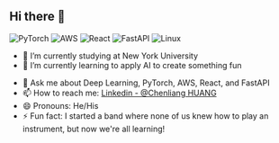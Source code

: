 ## Hi there 👋
![PyTorch](https://img.shields.io/badge/PyTorch-%23EE4C2C.svg?style=for-the-badge&logo=PyTorch&logoColor=white)
![AWS](https://img.shields.io/badge/AWS-%23FF9900.svg?style=for-the-badge&logo=amazon-aws&logoColor=white)
![React](https://img.shields.io/badge/react-%2320232a.svg?style=for-the-badge&logo=react&logoColor=%2361DAFB)
![FastAPI](https://img.shields.io/badge/FastAPI-005571?style=for-the-badge&logo=fastapi)
	![Linux](https://img.shields.io/badge/Linux-FCC624?style=for-the-badge&logo=linux&logoColor=black)

- 🔭 I’m currently studying at New York University
 - 🌱 I’m currently learning to apply AI to create something fun
 <!--- 
 -  👯 I’m looking to collaborate on AI HCI project
 - 🤔 I’m looking for help with ...
 -->
- 💬 Ask me about Deep Learning, PyTorch, AWS, React, and FastAPI
- 📫 How to reach me: [Linkedin - @Chenliang HUANG](https://www.linkedin.com/in/chenliang-huang-16261b251/)
- 😄 Pronouns: He/His
- ⚡ Fun fact: I started a band where none of us knew how to play an instrument, but now we're all learning!

